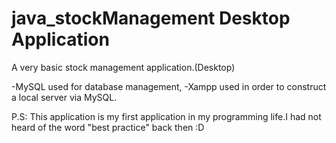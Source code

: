 # java_stockManagement Desktop Application
A very basic stock management application.(Desktop)

-MySQL used for database management,
-Xampp used in order to construct a local server via MySQL.

P.S: This application is my first application in my programming life.I had not heard of the word "best practice" back then :D
